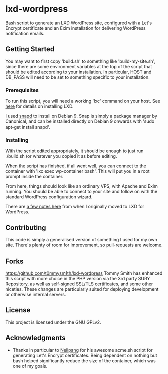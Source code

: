 # lxd-wordpress

Bash script to generate an LXD WordPress site, configured with a Let's Encrypt certificate and an Exim installation
for delivering WordPress notification emails.

## Getting Started

You may want to first copy 'build.sh' to something like 'build-my-site.sh', since there are some environment variables at the top of the script that should be edited according to your installation. In particular, HOST and DB_PASS will need to be set to something specific to your installation.

### Prerequisites

To run this script, you will need a working 'lxc' command on your host. See [here](https://linuxcontainers.org/lxd/getting-started-cli/) for details on installing LXD.

I used [snapd](https://docs.snapcraft.io/installing-snapd/6735) to install on Debian 9. Snap is simply a package manager by Canonical, and can be installed directly on Debian 9 onwards with 'sudo apt-get install snapd'.

### Installing

With the script edited appropriately, it should be enough to just run ./build.sh (or whatever you copied it as before editing.

When the script has finished, if all went well, you can connect to the container with 'lxc exec wp-container bash'. This will put you in a root prompt inside the container.

From here, things should look like an ordinary VPS, with Apache and Exim running. You should be able to connect to your site and follow on with the standard WordPress configuration wizard.

There are [a few notes here](https://www.susa.net/wordpress/2018/12/lxd-now-runs-my-wordpress/) from when I originally moved to LXD for WordPress.

## Contributing

This code is simply a generalised version of something I used for my own site. There's plenty of room for improvement, so pull-requests are welcome.

## Forks

https://github.com/t0mmysm1th/lxd-wordpress Tommy Smith has enhanced this script with more choice in the PHP version via the 3rd party SURY Repository, as well as self-signed SSL/TLS certificates, and some other niceties. These changes are particularly suited for deploying development or otherwise internal servers.

## License

This project is licensed under the GNU GPLv2.

## Acknowledgments

* Thanks in particular to [Neilpang](https://github.com/Neilpang/acme.sh) for his awesome acme.sh script for generating Let's Encrypt certificates. Being dependent on nothing but bash helped significantly reduce the size of the container, which was one of my goals.
